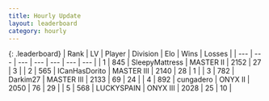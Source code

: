 ```yaml
---
title: Hourly Update
layout: leaderboard
category: hourly
---
```


{: .leaderboard}
| Rank | LV | Player | Division | Elo | Wins | Losses |
| --- | --- | --- | --- | --- | --- | --- |
| <span data-change="0">1</span> | 845 | <span title="ID: 153129">SleepyMattress</span> | MASTER II | <span data-change="0">2152</span> | <span data-change="0">27</span> | <span data-change="0">3</span> |
| <span data-change="0">2</span> | 565 | <span title="ID: 415713">ICanHasDorito</span> | MASTER III | <span data-change="0">2140</span> | <span data-change="0">28</span> | <span data-change="0">1</span> |
| <span data-change="0">3</span> | 782 | <span title="ID: 694036">Darkim27</span> | MASTER III | <span data-change="0">2133</span> | <span data-change="0">69</span> | <span data-change="0">24</span> |
| <span data-change="0">4</span> | 892 | <span title="ID: 54134">cungadero</span> | ONYX II | <span data-change="-11">2050</span> | <span data-change="1">76</span> | <span data-change="2">29</span> |
| <span data-change="0">5</span> | 568 | <span title="ID: 623829">LUCKYSPAIN</span> | ONYX III | <span data-change="0">2028</span> | <span data-change="0">25</span> | <span data-change="0">10</span> |